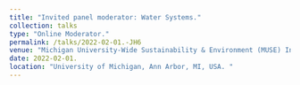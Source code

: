```yaml
---
title: "Invited panel moderator: Water Systems."
collection: talks
type: "Online Moderator."
permalink: /talks/2022-02-01.-JH6
venue: "Michigan University-Wide Sustainability & Environment (MUSE) Initiative: Annual Conference.  "
date: 2022-02-01.
location: "University of Michigan, Ann Arbor, MI, USA. "
---
```


